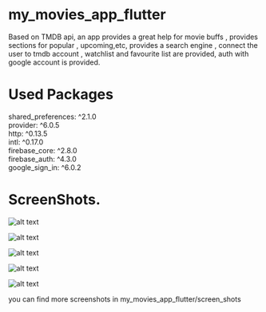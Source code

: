 # my_movies_app_flutter

Based on TMDB api,
an app provides a great help for movie buffs ,
provides sections for popular , upcoming,etc,
provides a search engine ,
connect the user to tmdb account ,
watchlist and favourite list are provided,
auth with google account is provided.

# Used Packages
  shared_preferences: ^2.1.0 <br />
  provider: ^6.0.5 <br />
  http: ^0.13.5 <br />
  intl: ^0.17.0 <br />
  firebase_core: ^2.8.0 <br />
  firebase_auth: ^4.3.0 <br />
  google_sign_in: ^6.0.2 <br />
  
  # ScreenShots.
  
  ![alt text](https://github.com/mo7amedaliEbaid/movies_app_flutter/blob/master/screen_shots/movies_main.png?raw=true)
  
  
  ![alt text](https://github.com/mo7amedaliEbaid/movies_app_flutter/blob/master/screen_shots/genres.png?raw=true)
  
  
  ![alt text](https://github.com/mo7amedaliEbaid/movies_app_flutter/blob/master/screen_shots/movie_details1.png?raw=true)
  
  
  ![alt text](https://github.com/mo7amedaliEbaid/movies_app_flutter/blob/master/screen_shots/tv.png?raw=true)
  
  
  ![alt text](https://github.com/mo7amedaliEbaid/movies_app_flutter/blob/master/screen_shots/signin.png?raw=true)  
  
  you can find more screenshots in my_movies_app_flutter/screen_shots




